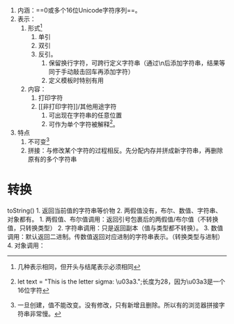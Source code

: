 1. 内涵：==0或多个16位Unicode字符序列==。
2. 表示：
	1. 形式[^3]
		1. 单引
		2. 双引
		3. 反引。
			1. 保留换行字符，可跨行定义字符串（通过\\n后添加字符串，结果等同于手动敲击回车再添加字符）
			2. 定义模板时特别有用
	2. 内容：
		1. 打印字符
		2. [[非打印字符]]/其他用途字符
			1. 可出现在字符串的任意位置
			2. 可作为单个字符被解释[^1]。
3. 特点
	1. 不可变[^2]
	2. 拼接：与修改某个字符的过程相反。先分配内存并拼成新字符串，再删除原有的多个字符串
# 转换
toString()
	1. 返回当前值的字符串等价物
	2. 两假值没有，布尔、数值、字符串、对象都有。
		1. 两假值、布尔值调用：返回引号包裹后的两假值/布尔值（不转换值，只转换类型）
		2. 字符串调用：只是返回副本（值与类型都不转换）。
		3. 数值调用：默认返回二进制。传数值返回对应进制的字符串表示。（转换类型与进制）
		4. 对象调用：


[^1]: let text = "This is the letter sigma: \u03a3.";长度为28，因为\u03a3是一个16位字符
[^2]: 一旦创建，值不能改变。没有修改，只有新增且删除。所以有的浏览器拼接字符串非常慢。
[^3]: 几种表示相同，但开头与结尾表示必须相同